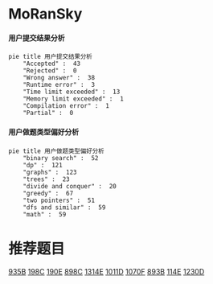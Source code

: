 # MoRanSky

<!-- tabs:start -->



#### **用户提交结果分析**

```mermaid
pie title 用户提交结果分析
    "Accepted" :  43
    "Rejected" :  0
    "Wrong answer" :  38
    "Runtime error" :  3
    "Time limit exceeded" :  13
    "Memory limit exceeded" :  1
    "Compilation error" :  1
    "Partial" :  0
```

#### **用户做题类型偏好分析**

```mermaid
pie title 用户做题类型偏好分析
    "binary search" :  52
    "dp" :  121
    "graphs" :  123
    "trees" :  23
    "divide and conquer" :  20
    "greedy" :  67
    "two pointers" :  51
    "dfs and similar" :  59
    "math" :  59
```



<!-- tabs:end -->
# 推荐题目
[935B](https://codeforces.com/contest/935/problem/B)
[198C](https://codeforces.com/contest/198/problem/C)
[190E](https://codeforces.com/contest/190/problem/E)
[898C](https://codeforces.com/contest/898/problem/C)
[1314E](https://codeforces.com/contest/1314/problem/E)
[1011D](https://codeforces.com/contest/1011/problem/D)
[1070F](https://codeforces.com/contest/1070/problem/F)
[893B](https://codeforces.com/contest/893/problem/B)
[114E](https://codeforces.com/contest/114/problem/E)
[1230D](https://codeforces.com/contest/1230/problem/D)

